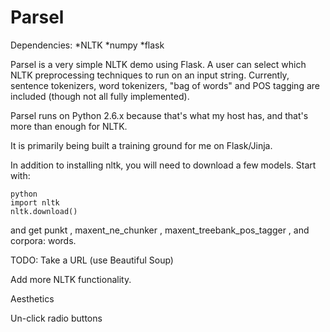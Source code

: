 Parsel
======

Dependencies:
*NLTK
*numpy
*flask

Parsel is a very simple NLTK demo using Flask. A user can select which NLTK preprocessing techniques to run on an input string. Currently, sentence tokenizers, word tokenizers, "bag of words" and POS tagging are included (though not all fully implemented).

Parsel runs on Python 2.6.x because that's what my host has, and that's more than enough for NLTK.

It is primarily being built a training ground for me on Flask/Jinja.

In addition to installing nltk, you will need to download a few models. Start with:
```
python
import nltk
nltk.download()
```
and get punkt , maxent_ne_chunker , maxent_treebank_pos_tagger , and corpora: words.

TODO:
Take a URL (use Beautiful Soup)

Add more NLTK functionality.

Aesthetics

Un-click radio buttons
